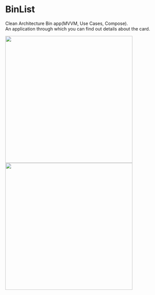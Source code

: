 # BinList
Clean Architecture Bin app(MVVM, Use Cases, Compose).<br>
An application through which you can find out details about the card.

<img src="https://user-images.githubusercontent.com/66219019/212885519-e938127d-c6e2-42f0-ae72-d9be1b177bd0.png" width="400">

<img src="https://user-images.githubusercontent.com/66219019/212885567-09059dba-2571-44f9-b799-e882d1cd1560.png" width="400">
